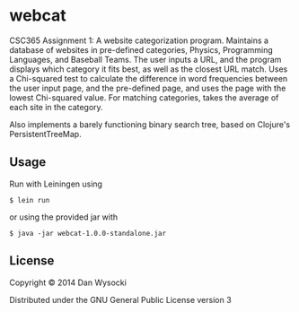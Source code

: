 # webcat

CSC365 Assignment 1: A website categorization program. Maintains a database of
websites in pre-defined categories, Physics, Programming Languages, and
Baseball Teams. The user inputs a URL, and the program displays which category
it fits best, as well as the closest URL match. Uses a Chi-squared test to
calculate the difference in word frequencies between the user input page, and
the pre-defined page, and uses the page with the lowest Chi-squared value. For
matching categories, takes the average of each site in the category.

Also implements a barely functioning binary search tree, based on Clojure's
PersistentTreeMap.

## Usage

Run with Leiningen using

    $ lein run

or using the provided jar with

    $ java -jar webcat-1.0.0-standalone.jar

## License

Copyright © 2014 Dan Wysocki

Distributed under the GNU General Public License version 3
